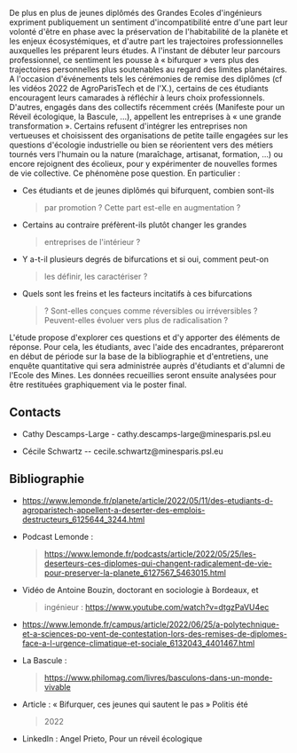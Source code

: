 
De plus en plus de jeunes diplômés des Grandes Ecoles d'ingénieurs
expriment publiquement un sentiment d'incompatibilité entre d'une part
leur volonté d'être en phase avec la préservation de l'habitabilité de
la planète et les enjeux écosystémiques, et d'autre part les
trajectoires professionnelles auxquelles les préparent leurs études. A
l'instant de débuter leur parcours professionnel, ce sentiment les
pousse à « bifurquer » vers plus des trajectoires personnelles plus
soutenables au regard des limites planétaires. A l'occasion d'événements
tels les cérémonies de remise des diplômes (cf les vidéos 2022 de
AgroParisTech et de l'X.), certains de ces étudiants encouragent leurs
camarades à réfléchir à leurs choix professionnels. D'autres, engagés
dans des collectifs récemment créés (Manifeste pour un Réveil
écologique, la Bascule, \...), appellent les entreprises à « une grande
transformation ». Certains refusent d'intégrer les entreprises non
vertueuses et choisissent des organisations de petite taille engagées
sur les questions d'écologie industrielle ou bien se réorientent vers
des métiers tournés vers l'humain ou la nature (maraîchage, artisanat,
formation, \...) ou encore rejoignent des écolieux, pour y expérimenter
de nouvelles formes de vie collective. Ce phénomène pose question. En
particulier :

-   Ces étudiants et de jeunes diplômés qui bifurquent, combien sont-ils
    > par promotion ? Cette part est-elle en augmentation ?

-   Certains au contraire préfèrent-ils plutôt changer les grandes
    > entreprises de l'intérieur ?

-   Y a-t-il plusieurs degrés de bifurcations et si oui, comment peut-on
    > les définir, les caractériser ?

-   Quels sont les freins et les facteurs incitatifs à ces bifurcations
    > ? Sont-elles conçues comme réversibles ou irréversibles ?
    > Peuvent-elles évoluer vers plus de radicalisation ?

L'étude propose d'explorer ces questions et d'y apporter des éléments de
réponse. Pour cela, les étudiants, avec l'aide des encadrantes,
prépareront en début de période sur la base de la bibliographie et
d\'entretiens, une enquête quantitative qui sera administrée auprès
d'étudiants et d'alumni de l'Ecole des Mines. Les données recueillies
seront ensuite analysées pour être restituées graphiquement via le
poster final.

## Contacts

-   Cathy Descamps-Large - cathy.descamps-large\@minesparis.psl.eu

-   Cécile Schwartz -- cecile.schwartz\@minesparis.psl.eu

## Bibliographie

-   https://www.lemonde.fr/planete/article/2022/05/11/des-etudiants-d-agroparistech-appellent-a-deserter-des-emplois-destructeurs_6125644_3244.html

-   Podcast Lemonde :
    > https://www.lemonde.fr/podcasts/article/2022/05/25/les-deserteurs-ces-diplomes-qui-changent-radicalement-de-vie-pour-preserver-la-planete_6127567_5463015.html

-   Vidéo de Antoine Bouzin, doctorant en sociologie à Bordeaux, et
    > ingénieur : <https://www.youtube.com/watch?v=dtgzPaVU4ec>

-   <https://www.lemonde.fr/campus/article/2022/06/25/a-polytechnique-et-a-sciences-po-vent-de-contestation-lors-des-remises-de-diplomes-face-a-l-urgence-climatique-et-sociale_6132043_4401467.html>

-   La Bascule :
    > <https://www.philomag.com/livres/basculons-dans-un-monde-vivable>

-   Article : « Bifurquer, ces jeunes qui sautent le pas » Politis été
    > 2022

-   LinkedIn : Angel Prieto, Pour un réveil écologique
